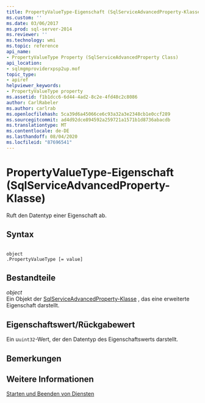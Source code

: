 ```yaml
---
title: PropertyValueType-Eigenschaft (SqlServiceAdvancedProperty-Klasse) | Microsoft-Dokumentation
ms.custom: ''
ms.date: 03/06/2017
ms.prod: sql-server-2014
ms.reviewer: ''
ms.technology: wmi
ms.topic: reference
api_name:
- PropertyValueType Property (SqlServiceAdvancedProperty Class)
api_location:
- sqlmgmproviderxpsp2up.mof
topic_type:
- apiref
helpviewer_keywords:
- PropertyValueType property
ms.assetid: f1b1dcc6-6d44-4ad2-8c2e-4fd48c2c8086
author: CarlRabeler
ms.author: carlrab
ms.openlocfilehash: 5ca39d6a45066ce6c93a32a3e2348cb1e0ccf289
ms.sourcegitcommit: ad4d92dce894592a259721a1571b1d8736abacdb
ms.translationtype: MT
ms.contentlocale: de-DE
ms.lasthandoff: 08/04/2020
ms.locfileid: "87696541"
---
```

# <a name="propertyvaluetype-property-sqlserviceadvancedproperty-class"></a>PropertyValueType-Eigenschaft (SqlServiceAdvancedProperty-Klasse)
  Ruft den Datentyp einer Eigenschaft ab.  
  
## <a name="syntax"></a>Syntax  
  
```  
  
object  
.PropertyValueType [= value]  
```  
  
## <a name="parts"></a>Bestandteile  
 *object*  
 Ein Objekt der [SqlServiceAdvancedProperty-Klasse](sqlserviceadvancedproperty-class.md) , das eine erweiterte Eigenschaft darstellt.  
  
## <a name="property-valuereturn-value"></a>Eigenschaftswert/Rückgabewert  
 Ein u`uint32`-Wert, der den Datentyp des Eigenschaftswerts darstellt.  
  
## <a name="remarks"></a>Bemerkungen  
  
## <a name="see-also"></a>Weitere Informationen  
 [Starten und Beenden von Diensten](https://technet.microsoft.com/library/ms174886\(v=sql.105\).aspx)  
  
  
